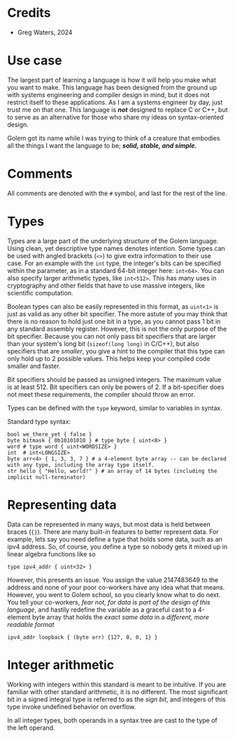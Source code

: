 # Credits
- Greg Waters, 2024

# Use case
The largest part of learning a language is how it will help you make what you want to make. This language has been designed from the ground up with systems engineering and compiler design in mind,
but it does not restrict itself to these applications.
As I am a systems engineer by day, just trust me on that one. This language is ***not*** designed to replace C or C++, but to serve as an alternative for those who share my ideas on syntax-oriented design.

Golem got its name while I was trying to think of a creature that embodies all the things I want the language to be; ***solid, stable, and simple.***

# Comments
All comments are denoted with the `#` symbol, and last for the rest of the line.

# Types
Types are a large part of the underlying structure of the Golem language. Using clean, yet descriptive type names denotes intention.
Some types can be used with angled brackets (`<>`) to give extra information to their use case.
For an example with the `int` type, the integer's bits can be specified within the parameter, as in a standard 64-bit integer here: `int<64>`.
You can also specify larger arithmetic types, like `int<512>`. This has many uses in cryptography and other fields that have to use massive integers, like scientific computation.

Boolean types can also be easily represented in this format, as `uint<1>` is just as valid as any other bit specifier. The more astute of you may think that there is no reason to hold just one
bit in a type, as you cannot pass 1 bit in any standard assembly register. However, this is not the only purpose of the bit specifier.
Because you can not only pass bit specifiers that are larger than your system's long bit (`sizeof(long long)` in C/C++),
but also specifiers that are *smaller*, you give a hint to the compiler that this type can only hold up to 2 possible values. This helps keep your compiled code smaller and faster.

Bit specifiers should be passed as unsigned integers. The maximum value is at least 512. Bit specifiers can only be powers of 2.
If a bit-specifier does not meet these requirements, the compiler should throw an error.

Types can be defined with the `type` keyword, similar to variables in syntax.

Standard type syntax:
```
bool we_there_yet { false }
byte bitmask { 0b10101010 } # type byte { uint<8> }
word # type word { uint<WORDSIZE> }
int  # int<LONGSIZE>
byte arr<4> { 1, 3, 3, 7 } # a 4-element byte array -- can be declared with any type, including the array type itself.
str hello { "Hello, world!" } # an array of 14 bytes (including the implicit null-terminator) 
```

# Representing data
Data can be represented in many ways, but most data is held between braces (`{}`). There are many built-in features to better represent data.
For example, lets say you need define a type that holds some data, such as an ipv4 address. So, of course, you define a type so nobody gets it mixed up in linear algebra functions like so
```
type ipv4_addr { uint<32> }
```
However, this presents an issue. You assign the value 2147483649 to the address and none of your poor co-workers have any idea what that means. However, you went to Golem school, so you clearly know what to do next. You tell your co-workers, *fear not, for data is part of the design of this language*, and hastily redefine the variable as a graceful cast to a 4-element byte array that holds the *exact same data* in a *different, more readable format*
```
ipv4_addr loopback { (byte arr) {127, 0, 0, 1} }
```

# Integer arithmetic

Working with integers within this standard is meant to be intuitive. If you are familiar with other standard arithmetic, it is no different.
The most significant bit in a signed integral type is referred to as the *sign bit*, and integers of this type invoke undefined behavior on overflow.

In all integer types, both operands in a syntax tree are cast to the type of the left operand.

